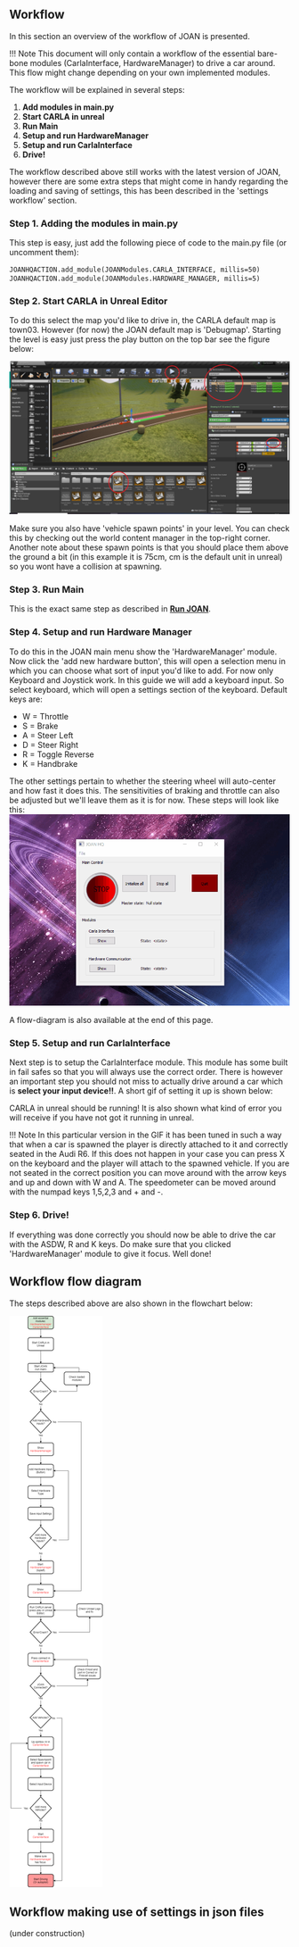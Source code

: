 ## Workflow
In this section an overview of the workflow of JOAN is presented.

!!! Note
    This document will only contain a workflow of the essential bare-bone modules (CarlaInterface, HardwareManager) to drive a car around. This flow might change depending on your own implemented modules.

The workflow will be explained in several steps:

1. __Add modules in main.py__
2. __Start CARLA in unreal__
3. __Run Main__
4. __Setup and run HardwareManager__
5. __Setup and run CarlaInterface__
6. __Drive!__

The workflow described above still works with the latest version of JOAN, however there are some extra steps that might come in handy regarding the loading and saving of settings, this has been described in the 'settings workflow' section.

### Step 1. Adding the modules in main.py

This step is easy, just add the following piece of code to the main.py file (or uncomment them):

    JOANHQACTION.add_module(JOANModules.CARLA_INTERFACE, millis=50)
    JOANHQACTION.add_module(JOANModules.HARDWARE_MANAGER, millis=5)

### Step 2. Start CARLA in Unreal Editor
To do this select the map you'd like to drive in, the CARLA default map is town03. However (for now) the JOAN default map is 'Debugmap'. Starting the level is easy just press the play button on the top bar see the figure below:

![Carla Start](imgs/joan-workflow-CARLA-default.png)

Make sure you also have 'vehicle spawn points' in your level. You can check this by checking out the world content manager in the top-right corner. Another note about these spawn points is that you should place them above the ground a bit (in this example it is 75cm, cm is the default unit in unreal) so you wont have a collision at spawning.

### Step 3. Run Main
This is the exact same step as described in __[Run JOAN](firststeps-joan-run.md)__.

### Step 4. Setup and run Hardware Manager
To do this in the JOAN main menu show the 'HardwareManager' module. Now click the 'add new hardware button', this will open a selection menu in which you can choose what sort of input you'd like to add. For now only Keyboard and Joystick work. In this guide we will add a keyboard input.
So select keyboard, which will open a settings section of the keyboard. Default keys are:

* W = Throttle
* S = Brake
* A = Steer Left
* D = Steer Right
* R = Toggle Reverse
* K = Handbrake

The other settings pertain to whether the steering wheel will auto-center and how fast it does this. The sensitivities of braking and throttle can also be adjusted but we'll leave them as it is for now. These steps will look like this:
![Hardware Setup](gifs/joan-workflow-hardware-setup.gif)

A flow-diagram is also available at the end of this page.

### Step 5. Setup and run CarlaInterface
Next step is to setup the CarlaInterface module. This module has some built in fail safes so that you will always use the correct order. There is however an important step you should not miss to actually drive around a car which is __select your input device!!__. A short gif of setting it up is shown below:

<!-- ![Carla Interface Setup](gifs/joan-workflow-CarlaInterfaceSetup.gif)-->

CARLA in unreal should be running! It is also shown what kind of error you will receive if you have not got it running in unreal.

!!! Note
    In this particular version in the GIF it has been tuned in such a way that when a car is spawned the player is directly attached to it and correctly seated in the Audi R6. If this does not happen in your case you can press X on the keyboard and the player will attach to the spawned vehicle. If you are not seated in the correct position you can move around with the arrow keys and up and down with W and A. The speedometer can be moved around with the numpad keys 1,5,2,3 and + and -.

### Step 6. Drive!
If everything was done correctly you should now be able to drive the car with the ASDW, R and K keys. Do make sure that you clicked 'HardwareManager' module to give it focus. Well done!


## Workflow flow diagram
The steps described above are also shown in the flowchart below:

![workflow](imgs/joan-workflow-JOAN-workflow.png)


## Workflow making use of settings in json files
(under construction)